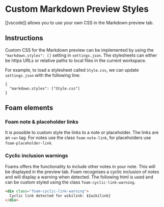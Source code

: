 # Custom Markdown Preview Styles

[[vscode]] allows you to use your own CSS in the Markdown preview tab.

## Instructions

Custom CSS for the Markdown preview can be implemented by using the `"markdown.styles": []` setting in `settings.json`. The stylesheets can either be https URLs or relative paths to local files in the current workspace.

For example, to load a stylesheet called `Style.css`, we can update `settings.json` with the following line:

```
{
  "markdown.styles": ["Style.css"]
}
```

## Foam elements

### Foam note & placeholder links

It is possible to custom style the links to a note or placeholder. The links are an `<a>` tag. For notes use the class `foam-note-link`, for placeholders use `foam-placeholder-link`.

### Cyclic inclusion warnings

Foams offers the functionality to include other notes in your note. This will be displayed in the preview tab. Foam recognises a cyclic inclusion of notes and will display a warning when detected. The following html is used and can be custom styled using the class `foam-cyclic-link-warning`.

```html
<div class="foam-cyclic-link-warning">
  Cyclic link detected for wikilink: ${wikilink}
</div>
```
